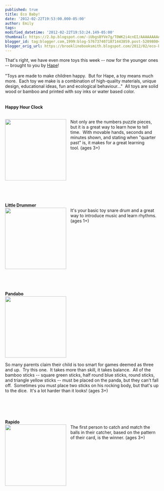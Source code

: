 ```yaml
---
published: true
title: Eco Baby!
date: '2012-02-22T19:53:00.000-05:00'
author: Emily
tags: 
modified_datetime: '2012-02-22T19:53:24.149-05:00'
thumbnail: https://2.bp.blogspot.com/-iUbgsBYVe7g/T0WK2i4cnEI/AAAAAAAAAUY/hvuFNbYGf90/s72-c/12579926324f1.jpg
blogger_id: tag:blogger.com,1999:blog-5767374071871443859.post-5209800452610403410
blogger_orig_url: https://brooklinebooksmith.blogspot.com/2012/02/eco-baby.html
---
```


That's right, we have even more toys this week -- now for the younger ones -- brought to you by <a href="https://www.hapetoys.com/">Hape</a>!<br /><br />"Toys are made to make children happy.&nbsp; But for Hape, a toy means much more.&nbsp; Each toy we make is a combination of high-quality materials, unique design, educational ideas, fun and ecological behaviour..."&nbsp; All toys are solid wood or bamboo and printed with soy inks or water based color.<br /><br /><br /><strong>Happy Hour Clock</strong><br /><br /><div class="separator" style="clear: both; text-align: center;"><a href="https://2.bp.blogspot.com/-iUbgsBYVe7g/T0WK2i4cnEI/AAAAAAAAAUY/hvuFNbYGf90/s1600/12579926324f1.jpg" imageanchor="1" style="clear: left; cssfloat: left; float: left; margin-bottom: 1em; margin-right: 1em;"><img border="0" height="200" lda="true" src="https://2.bp.blogspot.com/-iUbgsBYVe7g/T0WK2i4cnEI/AAAAAAAAAUY/hvuFNbYGf90/s200/12579926324f1.jpg" width="200" /></a></div>Not only are the numbers puzzle pieces, but it is a great way to learn how to tell time.&nbsp; With movable hands, seconds and minutes shown,&nbsp;and stating when "quarter past" is, it makes for a great learning tool.&nbsp;(ages 3+)<br /><br /><br /><br /><br /><br /><br /><br /><br /><br /><br /><strong>Little Drummer</strong><br /><div class="separator" style="clear: both; text-align: center;"><a href="https://1.bp.blogspot.com/-wLStWkh75EM/T0WNZ2bZiSI/AAAAAAAAAVY/NFAzJPDmHd0/s1600/12457864794f0.jpg" imageanchor="1" style="clear: left; cssfloat: left; float: left; margin-bottom: 1em; margin-right: 1em;"><img border="0" height="200" lda="true" src="https://1.bp.blogspot.com/-wLStWkh75EM/T0WNZ2bZiSI/AAAAAAAAAVY/NFAzJPDmHd0/s200/12457864794f0.jpg" width="200" /></a></div>It's your<strong> </strong><a href="https://4.bp.blogspot.com/-r9LlYzxQup0/T0WLREXbMMI/AAAAAAAAAUo/2iy4yr2-rQA/s1600/12457864794f0.jpg" imageanchor="1" style="clear: left; cssfloat: left; float: left; margin-bottom: 1em; margin-right: 1em;"></a>basic toy snare drum and a great way to introduce music and learn rhythms. (ages 1+)<br /><br /><br /><br /><br /><br /><br /><br /><br /><br /><br /><br /><br /><br /><strong>Pandabo</strong><br /><div class="separator" style="clear: both; text-align: center;"><a href="https://3.bp.blogspot.com/-ZzvR3JneV3Y/T0WMr5CEVrI/AAAAAAAAAVI/r9okDbkGR04/s1600/1890841964f0e.jpg" imageanchor="1" style="clear: left; cssfloat: left; float: left; margin-bottom: 1em; margin-right: 1em;"><img border="0" height="200" lda="true" src="https://3.bp.blogspot.com/-ZzvR3JneV3Y/T0WMr5CEVrI/AAAAAAAAAVI/r9okDbkGR04/s200/1890841964f0e.jpg" width="200" /></a></div><div class="separator" style="clear: both; text-align: left;">So many parents claim their child is too smart for games deemed as three and up.&nbsp; Try this one.&nbsp; It takes more than skill, it takes balance.&nbsp; All of the bamboo&nbsp;sticks -- square green sticks, half round blue sticks, round sticks, and triangle yellow sticks&nbsp;-- must be placed on the panda, but they can't fall off.&nbsp; Sometimes you must place two sticks&nbsp;on his rocking body, but that's up to the dice.&nbsp; It's a lot harder than it looks! (ages 3+)</div><br /><br /><br /><br /><br /><strong>Rapido</strong><br /><div class="separator" style="clear: both; text-align: center;"><a href="https://1.bp.blogspot.com/-Sb1JltCDURE/T0WMgO2gowI/AAAAAAAAAVA/Eds7XUXMTP0/s1600/10410750494f0.jpg" imageanchor="1" style="clear: left; cssfloat: left; float: left; margin-bottom: 1em; margin-right: 1em;"><img border="0" height="200" lda="true" src="https://1.bp.blogspot.com/-Sb1JltCDURE/T0WMgO2gowI/AAAAAAAAAVA/Eds7XUXMTP0/s200/10410750494f0.jpg" width="200" /></a></div>The first person to catch and match the balls in their catcher, based on the pattern of&nbsp;their card, is the winner. (ages 3+)